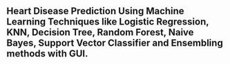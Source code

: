 ## Heart Disease Prediction Using Machine Learning Techniques like Logistic Regression, KNN, Decision Tree, Random Forest, Naive Bayes, Support Vector Classifier and Ensembling methods with GUI.
